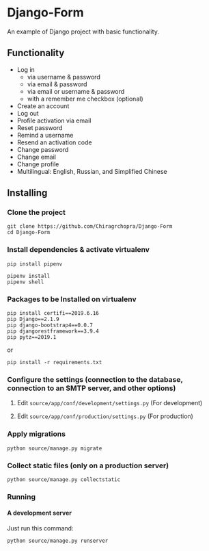 # Django-Form

An example of Django project with basic functionality.

## Functionality

- Log in
    - via username & password
    - via email & password
    - via email or username & password
    - with a remember me checkbox (optional)
- Create an account
- Log out
- Profile activation via email
- Reset password
- Remind a username
- Resend an activation code
- Change password
- Change email
- Change profile
- Multilingual: English, Russian, and Simplified Chinese


## Installing

### Clone the project

```
git clone https://github.com/Chiragrchopra/Django-Form
cd Django-Form
```

### Install dependencies & activate virtualenv

```
pip install pipenv

pipenv install
pipenv shell
```
### Packages to be Installed on virtualenv

```
pip install certifi==2019.6.16
pip Django==2.1.9
pip django-bootstrap4==0.0.7
pip djangorestframework==3.9.4
pip pytz==2019.1
```
or

```
pip install -r requirements.txt

```
### Configure the settings (connection to the database, connection to an SMTP server, and other options)

1. Edit `source/app/conf/development/settings.py` (For development)

2. Edit `source/app/conf/production/settings.py` (For production)


### Apply migrations

```
python source/manage.py migrate
```


### Collect static files (only on a production server)

```
python source/manage.py collectstatic
```

### Running

#### A development server

Just run this command:

```
python source/manage.py runserver
```
